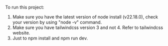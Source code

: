 To run this project:
1. Make sure you have the latest version of node install (v22.18.0), check your version by using "node -v" command.
2. Make sure you have tailwindcss version 3 and not 4. Refer to tailwindcss website.
3. Just to npm install and npm run dev.
